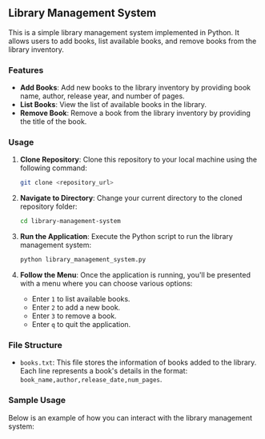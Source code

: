 ## Library Management System

This is a simple library management system implemented in Python. It allows users to add books, list available books, and remove books from the library inventory.

### Features
- **Add Books**: Add new books to the library inventory by providing book name, author, release year, and number of pages.
- **List Books**: View the list of available books in the library.
- **Remove Book**: Remove a book from the library inventory by providing the title of the book.

### Usage
1. **Clone Repository**: Clone this repository to your local machine using the following command:
    ```bash
    git clone <repository_url>
    ```

2. **Navigate to Directory**: Change your current directory to the cloned repository folder:
    ```bash
    cd library-management-system
    ```

3. **Run the Application**: Execute the Python script to run the library management system:
    ```bash
    python library_management_system.py
    ```

4. **Follow the Menu**: Once the application is running, you'll be presented with a menu where you can choose various options:
    - Enter `1` to list available books.
    - Enter `2` to add a new book.
    - Enter `3` to remove a book.
    - Enter `q` to quit the application.

### File Structure
- `books.txt`: This file stores the information of books added to the library. Each line represents a book's details in the format: `book_name,author,release_date,num_pages`.

### Sample Usage
Below is an example of how you can interact with the library management system:

